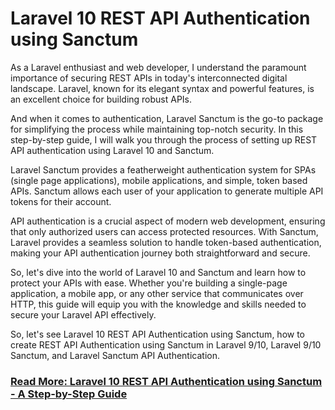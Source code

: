 # Laravel 10 REST API Authentication using Sanctum

As a Laravel enthusiast and web developer, I understand the paramount importance of securing REST APIs in today's interconnected digital landscape. Laravel, known for its elegant syntax and powerful features, is an excellent choice for building robust APIs.

And when it comes to authentication, Laravel Sanctum is the go-to package for simplifying the process while maintaining top-notch security. In this step-by-step guide, I will walk you through the process of setting up REST API authentication using Laravel 10 and Sanctum.

Laravel Sanctum provides a featherweight authentication system for SPAs (single page applications), mobile applications, and simple, token based APIs. Sanctum allows each user of your application to generate multiple API tokens for their account.

API authentication is a crucial aspect of modern web development, ensuring that only authorized users can access protected resources. With Sanctum, Laravel provides a seamless solution to handle token-based authentication, making your API authentication journey both straightforward and secure.

So, let's dive into the world of Laravel 10 and Sanctum and learn how to protect your APIs with ease. Whether you're building a single-page application, a mobile app, or any other service that communicates over HTTP, this guide will equip you with the knowledge and skills needed to secure your Laravel API effectively.

So, let's see Laravel 10 REST API Authentication using Sanctum, how to create REST API Authentication using Sanctum in Laravel 9/10, Laravel 9/10 Sanctum, and Laravel Sanctum API Authentication.

### [Read More: Laravel 10 REST API Authentication using Sanctum - A Step-by-Step Guide](https://vidvatek.com/post/laravel-10-rest-api-authentication-using-sanctum)
